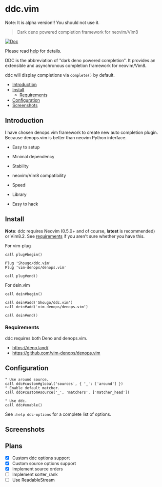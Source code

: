 # ddc.vim

Note: It is alpha version!!  You should not use it.

> Dark deno powered completion framework for neovim/Vim8

[![Doc](https://img.shields.io/badge/doc-%3Ah%20ddc-orange.svg)](doc/ddc.txt)

Please read [help](doc/ddc.txt) for details.

DDC is the abbreviation of "dark deno powered completion". It provides an
extensible and asynchronous completion framework for neovim/Vim8.

ddc will display completions via `complete()` by default.

<!-- vim-markdown-toc GFM -->

- [Introduction](#introduction)
- [Install](#install)
  - [Requirements](#requirements)
- [Configuration](#configuration)
- [Screenshots](#screenshots)

<!-- vim-markdown-toc -->

## Introduction

I have chosen denops.vim framework to create new auto completion plugin.
Because denops.vim is better than neovim Python interface.

* Easy to setup

* Minimal dependency

* Stability

* neovim/Vim8 compatibility

* Speed

* Library

* Easy to hack


## Install

**Note:** ddc requires Neovim (0.5.0+ and of course, **latest** is recommended)
or Vim8.2. See [requirements](#requirements) if you aren't sure whether you have
this.

For vim-plug

```viml
call plug#begin()

Plug 'Shougo/ddc.vim'
Plug 'vim-denops/denops.vim'

call plug#end()
```

For dein.vim

```viml
call dein#begin()

call dein#add('Shougo/ddc.vim')
call dein#add('vim-denops/denops.vim')

call dein#end()
```

### Requirements

ddc requires both Deno and denops.vim.

- <https://deno.land/>
- <https://github.com/vim-denops/denops.vim>

## Configuration

```vim
" Use around source.
call ddc#custom#global('sources', { '_': ['around'] })
" Enable default matcher.
call ddc#custom#source('_', 'matchers', ['matcher_head'])

" Use ddc.
call ddc#enable()
```

See `:help ddc-options` for a complete list of options.

## Screenshots

## Plans

* [x] Custom ddc options support
* [x] Custom source options support
* [x] Implement source orders
* [ ] Implement sorter_rank
* [ ] Use ReadableStream
